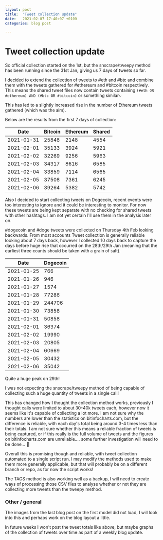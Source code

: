 ```yaml
---
layout: post
title:  "Tweet collection update"
date:   2021-02-07 17:40:07 +0100
categories: blog post

---
```


# Tweet collection update

So official collection started on the 1st, but the snscrape/tweepy method has been running since the 31st Jan, giving us 7 days of tweets so far.

I decided to extend the collection of tweets to #eth and #btc and combine them with the tweets gathered for #ethereum and #bitcoin respectively. This means the shared tweet files now contain tweets containing `(#eth OR #ethereum) AND (#btc OR #bitcoin)` or something similar~

This has led to a slightly increased rise in the number of Ethereum tweets gathered (which was the aim).

Below are the results from the first 7 days of collection:

| Date       | Bitcoin | Ethereum | Shared |
| ---------- | ------- | -------- | ------ |
| 2021-01-31 | 25848   | 2148     | 4554   |
| 2021-02-01 | 35133   | 3924     | 5921   |
| 2021-02-02 | 32269   | 9256     | 5963   |
| 2021-02-03 | 34317   | 8616     | 6585   |
| 2021-02-04 | 33859   | 7114     | 6565   |
| 2021-02-05 | 37508   | 7361     | 6245   |
| 2021-02-06 | 39264   | 5382     | 5742   |

Also I decided to start collecting tweets on Dogecoin, recent events were too interesting to ignore and it could be interesting to monitor. For now these tweets are being kept separate with no checking for shared tweets with other hashtags. I am not yet certain I'll use them in the analysis later on.

#dogecoin and #doge tweets were collected on Thursday 4th Feb looking backwards. From most accounts Tweet collection is generally reliable looking about 7 days back, however I collected 10 days back to capture the days before huge rise that occurred on the 28th/29th Jan (meaning that the earliest three counts should be taken with a grain of salt).

| Date       | Dogecoin |
| ---------- | -------- |
| 2021-01-25 | 766      |
| 2021-01-26 | 946      |
| 2021-01-27 | 1574     |
| 2021-01-28 | 77286    |
| 2021-01-29 | 244706   |
| 2021-01-30 | 73858    |
| 2021-01-31 | 50858    |
| 2021-02-01 | 36374    |
| 2021-02-02 | 19990    |
| 2021-02-03 | 20805    |
| 2021-02-04 | 60669    |
| 2021-02-05 | 30432    |
| 2021-02-06 | 35042    |

Quite a huge peak on 29th!

I was not expecting the snscrape/tweepy method of being capable of collecting such a huge quantity of tweets in a single call!

This has changed how I thought the collection method works, previously I thought calls were limited to about 30-40k tweets each, however now it seems like it's capable of collecting a lot more. I am not sure why the numbers are lower than the statistics on bitinfocharts.com, but the difference is reliable, with each day's total being around 3-4 times less than their totals. I am not sure whether this means a reliable fraction of tweets is being captured, or if this really is the full volume of tweets and the figures on bitinfocharts.com are unreliable.... some further investigation will need to be done... 🤔

Overall this is promising though and reliable, with tweet collection automated to a single script run. I may modify the methods used to make them more generally applicable, but that will probably be on a different branch or repo, as for now the script works!

The TAGS method is also working well as a backup, I will need to create ways of processing those CSV files to analyse whether or not they are collecting more tweets than the tweepy method.

### Other / general

The images from the last blog post on the first model did not load, I will look into this and perhaps work on the blog layout a little. 

In future weeks I won't post the tweet totals like above, but maybe graphs of the collection of tweets over time as part of a weekly blog update.


